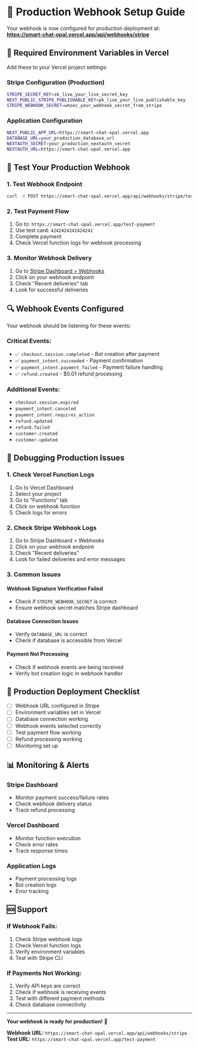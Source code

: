 # 🚀 Production Webhook Setup Guide

Your webhook is now configured for production deployment at:
**https://smart-chat-opal.vercel.app/api/webhooks/stripe**

## 🔧 **Required Environment Variables in Vercel**

Add these to your Vercel project settings:

### **Stripe Configuration (Production)**
```bash
STRIPE_SECRET_KEY=sk_live_your_live_secret_key
NEXT_PUBLIC_STRIPE_PUBLISHABLE_KEY=pk_live_your_live_publishable_key
STRIPE_WEBHOOK_SECRET=whsec_your_webhook_secret_from_stripe
```

### **Application Configuration**
```bash
NEXT_PUBLIC_APP_URL=https://smart-chat-opal.vercel.app
DATABASE_URL=your_production_database_url
NEXTAUTH_SECRET=your_production_nextauth_secret
NEXTAUTH_URL=https://smart-chat-opal.vercel.app
```

## 🧪 **Test Your Production Webhook**

### **1. Test Webhook Endpoint**
```bash
curl -X POST https://smart-chat-opal.vercel.app/api/webhooks/stripe/test
```

### **2. Test Payment Flow**
1. Go to: `https://smart-chat-opal.vercel.app/test-payment`
2. Use test card: `4242424242424242`
3. Complete payment
4. Check Vercel function logs for webhook processing

### **3. Monitor Webhook Delivery**
1. Go to [Stripe Dashboard > Webhooks](https://dashboard.stripe.com/webhooks)
2. Click on your webhook endpoint
3. Check "Recent deliveries" tab
4. Look for successful deliveries

## 🔍 **Webhook Events Configured**

Your webhook should be listening for these events:

### **Critical Events:**
- ✅ `checkout.session.completed` - Bot creation after payment
- ✅ `payment_intent.succeeded` - Payment confirmation
- ✅ `payment_intent.payment_failed` - Payment failure handling
- ✅ `refund.created` - $0.01 refund processing

### **Additional Events:**
- `checkout.session.expired`
- `payment_intent.canceled`
- `payment_intent.requires_action`
- `refund.updated`
- `refund.failed`
- `customer.created`
- `customer.updated`

## 🐛 **Debugging Production Issues**

### **1. Check Vercel Function Logs**
1. Go to Vercel Dashboard
2. Select your project
3. Go to "Functions" tab
4. Click on webhook function
5. Check logs for errors

### **2. Check Stripe Webhook Logs**
1. Go to Stripe Dashboard > Webhooks
2. Click on your webhook endpoint
3. Check "Recent deliveries"
4. Look for failed deliveries and error messages

### **3. Common Issues**

#### **Webhook Signature Verification Failed**
- Check if `STRIPE_WEBHOOK_SECRET` is correct
- Ensure webhook secret matches Stripe dashboard

#### **Database Connection Issues**
- Verify `DATABASE_URL` is correct
- Check if database is accessible from Vercel

#### **Payment Not Processing**
- Check if webhook events are being received
- Verify bot creation logic in webhook handler

## 🚀 **Production Deployment Checklist**

- [ ] Webhook URL configured in Stripe
- [ ] Environment variables set in Vercel
- [ ] Database connection working
- [ ] Webhook events selected correctly
- [ ] Test payment flow working
- [ ] Refund processing working
- [ ] Monitoring set up

## 📊 **Monitoring & Alerts**

### **Stripe Dashboard**
- Monitor payment success/failure rates
- Check webhook delivery status
- Track refund processing

### **Vercel Dashboard**
- Monitor function execution
- Check error rates
- Track response times

### **Application Logs**
- Payment processing logs
- Bot creation logs
- Error tracking

## 🆘 **Support**

### **If Webhook Fails:**
1. Check Stripe webhook logs
2. Check Vercel function logs
3. Verify environment variables
4. Test with Stripe CLI

### **If Payments Not Working:**
1. Verify API keys are correct
2. Check if webhook is receiving events
3. Test with different payment methods
4. Check database connectivity

---

**Your webhook is ready for production!** 🎉

**Webhook URL:** `https://smart-chat-opal.vercel.app/api/webhooks/stripe`
**Test URL:** `https://smart-chat-opal.vercel.app/test-payment`
